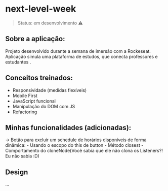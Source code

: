 # next-level-week

> Status: em desenvolvimento :warning:

<h2> Sobre a aplicação:</h2>

Projeto desenvolvido durante a semana de imersão com a Rockeseat. 
Aplicação simula uma plataforma de estudos, que conecta professores e estudantes .


<h2> Conceitos treinados:</h2>

- Responsividade (medidas flexíveis)
- Mobile First
- JavaScript funcional
- Manipulação do DOM com JS
- Refactoring


<h2> Minhas funcionalidades (adicionadas):</h2>

-> Botão para excluir um schedule de horários disponíveis de forma dinâmica:
      - Usando o escopo do this de button
      - Método closest
      - Comportamento do cloneNode(Você sabia que ele não clona os Listeners?! Eu não sabia :D)


<h2> Design </h2>

...
